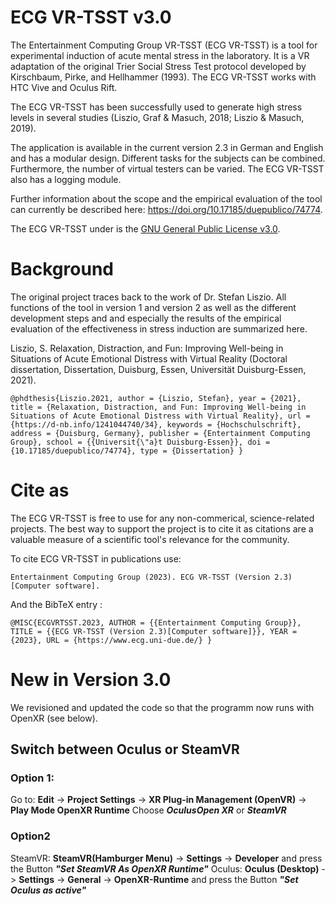 # ECG VR-TSST v3.0

The Entertainment Computing Group VR-TSST (ECG VR-TSST) is a tool for experimental induction of acute mental stress in the laboratory. It is a VR adaptation of the original Trier Social Stress Test protocol developed by Kirschbaum, Pirke, and Hellhammer (1993). The ECG VR-TSST works with HTC Vive and Oculus Rift. 

The ECG VR-TSST has been successfully used to generate high stress levels in several studies (Liszio, Graf & Masuch, 2018; Liszio & Masuch, 2019). 

The application is available in the current version 2.3 in German and English and has a modular design. Different tasks for the subjects can be combined. Furthermore, the number of virtual testers can be varied. The ECG VR-TSST also has a logging module.

Further information about the scope and the empirical evaluation of the tool can currently be described here: https://doi.org/10.17185/duepublico/74774.

The ECG VR-TSST under is the [GNU General Public License v3.0](https://www.gnu.org/licenses/gpl-3.0.html). 

# Background
The original project traces back to the work of Dr. Stefan Liszio. All functions of the tool in version 1 and version 2 as well as the different development steps and and especially the results of the empirical evaluation of the effectiveness in stress induction are summarized here.

Liszio, S. Relaxation, Distraction, and Fun: Improving Well-being in Situations of Acute Emotional Distress with Virtual Reality (Doctoral dissertation, Dissertation, Duisburg, Essen, Universität Duisburg-Essen, 2021).

`@phdthesis{Liszio.2021,
 author = {Liszio, Stefan},
 year = {2021},
 title = {Relaxation, Distraction, and Fun: Improving Well-being in Situations of Acute Emotional Distress with Virtual Reality},
 url = {https://d-nb.info/1241044740/34},
 keywords = {Hochschulschrift},
 address = {Duisburg, Germany},
 publisher = {Entertainment Computing Group},
 school = {{Universit{\"a}t Duisburg-Essen}},
 doi = {10.17185/duepublico/74774},
 type = {Dissertation}
}`

# Cite as
The ECG VR-TSST is free to use for any non-commerical, science-related projects. The best way to support the project is to cite it as citations are a valuable measure of a scientific tool's relevance for the community.

To cite ECG VR-TSST in publications use:

`Entertainment Computing Group (2023). ECG VR-TSST (Version 2.3)[Computer software].`

And the BibTeX entry :

`@MISC{ECGVRTSST.2023,
 AUTHOR = {{Entertainment Computing Group}},
 TITLE = {{ECG VR-TSST (Version 2.3)[Computer software]}},
 YEAR = {2023},
 URL = {https://www.ecg.uni-due.de/}
}`

# New in Version 3.0
We revisioned and updated the code so that the programm now runs with OpenXR (see below).

## Switch between Oculus or SteamVR
### Option 1:
Go to: **Edit** -> **Project Settings** -> **XR Plug-in Management (OpenVR)** -> **Play Mode OpenXR Runtime**
Choose ***OculusOpen XR*** or ***SteamVR***

### Option2 
SteamVR: **SteamVR(Hamburger Menu)** -> **Settings** -> **Developer** and press the Button ***"Set SteamVR As OpenXR Runtime"***
Oculus: **Oculus (Desktop)** -> **Settings** -> **General** -> **OpenXR-Runtime** and press the Button ***"Set Oculus as active"***
